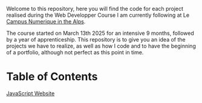 Welcome to this repository, here you will find the code for each project realised during the Web Developper Course I am currently following at Le [Campus Numerique in the Alps](https://le-campus-numerique.fr/wp-content/uploads/2024/02/Programme-developpeur-avance.pdf). 

The course started on March 13th 2025 for an intensive 9 months, followed by a year of apprenticeship.
This repository is to give you an idea of the projects we have to realize, as well as how I code and to have the beginning of a portfolio, although not perfect as this point in time.

# Table of Contents

[JavaScript Website](https://github.com/nightandstars/Dev_Projects/tree/main/JS_Website)
